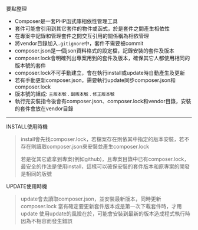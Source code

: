 要點整理
- Composer是一套PHP函式庫相依性管理工具
- 套件可能會引用到其它套件的物件或函式，於是套件之間產生相依性
- 在專案中記錄和管理套件之間交互引用的關係稱為相依管理
- 將vendor目錄加入`.gitignore`中，套件不需要被commit
- composer.json是一個json資料格式的設定檔，記錄安裝的套件及版本
- composer.lock會明確列出專案用到的套件及版本，確保其它人都使用相同的版本號的套件
- composer.lock不可手動建立，會在執行install或update時自動產生及更新
- 若有手動更新composer.json，需要執行update同步composer.json和composer.lock
- 版本號的組成: `主版本號` . `副版本號` . `修正版本號`
- 執行完安裝指令後會有composer.json、composer.lock和vendor目錄，安裝的套件會放在vendor目錄

---

INSTALL使用時機
>install會先找composer.lock，若檔案存在則依其中指定的版本安裝，若不存在則讀取composer.json來安裝並產生composer.lock
>
>若是從其它處拿到專案(例如github)，且專案目錄中已有composer.lock，最安全的作法是使用install，這樣可以確保安裝的套件版本和原專案的開發是相同的版號

UPDATE使用時機
>update會去讀取composer.json，並安裝最新版本，同時更新composer.lock
>當有確定要更新套件版本或是第一次下載套件時，才用update
> 使用update的風險在於，可能會安裝到最新的版本造成程式執行時因為不相容而發生錯誤